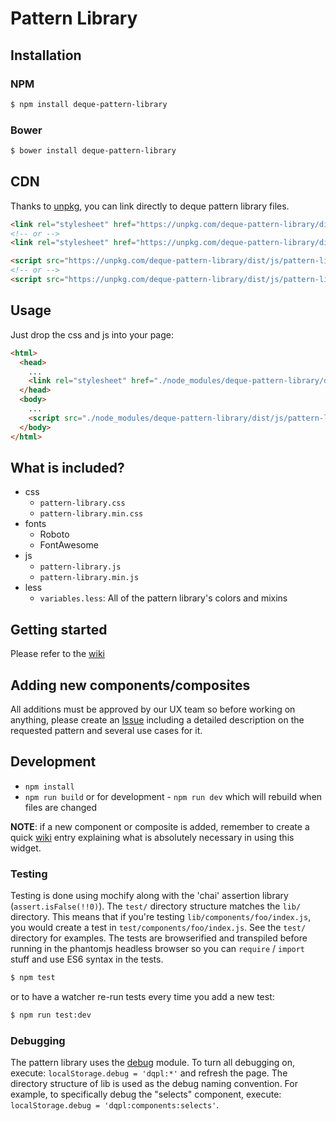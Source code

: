 # Pattern Library

## Installation

### NPM

```bash
$ npm install deque-pattern-library
```

### Bower

```bash
$ bower install deque-pattern-library
```

## CDN
Thanks to [unpkg](https://unpkg.com), you can link directly to deque pattern library files.

```html
<link rel="stylesheet" href="https://unpkg.com/deque-pattern-library/dist/css/pattern-library.min.css" />
<!-- or -->
<link rel="stylesheet" href="https://unpkg.com/deque-pattern-library/dist/css/pattern-library.css" />
```

```html
<script src="https://unpkg.com/deque-pattern-library/dist/js/pattern-library.min.js"></script>
<!-- or -->
<script src="https://unpkg.com/deque-pattern-library/dist/js/pattern-library.js"></script>
```

## Usage

Just drop the css and js into your page:

```html
<html>
  <head>
    ...
    <link rel="stylesheet" href="./node_modules/deque-pattern-library/dist/css/pattern-library.min.css" />
  </head>
  <body>
    ...
    <script src="./node_modules/deque-pattern-library/dist/js/pattern-library.min.js"></script>
  </body>
</html>
```

## What is included?

* css
  * `pattern-library.css`
  * `pattern-library.min.css`
* fonts
  * Roboto
  * FontAwesome
* js
  * `pattern-library.js`
  * `pattern-library.min.js`
* less
  * `variables.less`: All of the pattern library's colors and mixins

## Getting started

Please refer to the [wiki](https://github.com/dequelabs/pattern-library/wiki)

## Adding new components/composites

All additions must be approved by our UX team so before working on anything, please create an [Issue](https://github.com/dequelabs/pattern-library/issues) including a detailed description on the requested pattern and several use cases for it.

## Development

- `npm install`
- `npm run build` or for development - `npm run dev` which will rebuild when files are changed

__NOTE__: if a new component or composite is added, remember to create a quick [wiki](https://github.com/dequelabs/pattern-library/wiki) entry explaining what is absolutely necessary in using this widget.

### Testing
Testing is done using mochify along with the 'chai' assertion library (`assert.isFalse(!!0)`).  The `test/` directory structure matches the `lib/` directory.  This means that if you're testing `lib/components/foo/index.js`, you would create a test in `test/components/foo/index.js`.  See the `test/` directory for examples.  The tests are browserified and transpiled before running in the phantomjs headless browser so you can `require` / `import` stuff and use ES6 syntax in the tests.

```bash
$ npm test
```

or to have a watcher re-run tests every time you add a new test:

```bash
$ npm run test:dev
```

### Debugging
The pattern library uses the [debug](https://www.npmjs.com/package/debug) module. To turn all debugging on, execute: `localStorage.debug = 'dqpl:*'` and refresh the page.  The directory structure of lib is used as the debug naming convention. For example, to specifically debug the "selects" component, execute: `localStorage.debug = 'dqpl:components:selects'`.
